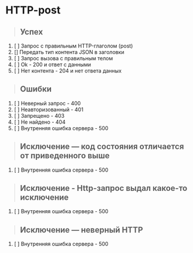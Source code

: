# HTTP-post

> ## Успех
1. [ ] Запрос с правильным HTTP-глаголом (post)
2. [] Передать тип контента JSON в заголовки
3. [ ] Запрос вызова с правильным телом
4. [ ] Ok - 200 и ответ с данными
5. [ ] Нет контента - 204 и нет ответа данных

> ## Ошибки
1. [ ] Неверный запрос - 400
2. [ ] Неавторизованный - 401
3. [ ] Запрещено - 403
4. [ ] Не найдено - 404
5. [ ] Внутренняя ошибка сервера - 500

> ## Исключение — код состояния отличается от приведенного выше
1. [ ] Внутренняя ошибка сервера - 500

> ## Исключение - Http-запрос выдал какое-то исключение
1. [ ] Внутренняя ошибка сервера - 500

> ## Исключение — неверный HTTP
1. [ ] Внутренняя ошибка сервера - 500